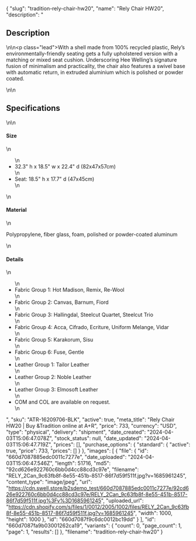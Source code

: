 {
  "slug": "tradition-rely-chair-hw20",
  "name": "Rely Chair HW20",
  "description": "<h2>Description</h2>\n<!-- split -->\n<p class=\"lead\">With a shell made from 100% recycled plastic, Rely’s environmentally-friendly seating gets a fully upholstered version with a matching or mixed seat cushion. Underscoring Hee Welling’s signature fusion of minimalism and practicality, the chair also features a swivel base with automatic return, in extruded aluminium which is polished or powder coated.</p>\n<!-- split -->\n<h2>Specifications</h2>\n<!-- split -->\n<h4>Size</h4>\n<ul>\n<li>32.3\" h x 18.5\" w x 22.4\" d (82x47x57cm)</li>\n<li>Seat: 18.5\" h x 17.7\" d (47x45cm)</li>\n</ul>\n<h4>Material</h4>\n<p>Polypropylene, fiber glass, foam, polished or powder-coated aluminum</p>\n<h4>Details</h4>\n<ul>\n<li>Fabric Group 1: Hot Madison, Remix, Re-Wool</li>\n<li>Fabric Group 2: Canvas, Barnum, Fiord</li>\n<li>Fabric Group 3: Hallingdal, Steelcut Quartet, Steelcut Trio</li>\n<li>Fabric Group 4: Acca, Cifrado, Ecriture, Uniform Melange, Vidar</li>\n<li>Fabric Group 5: Karakorum, Sisu</li>\n<li>Fabric Group 6: Fuse, Gentle</li>\n<li>Leather Group 1: Tailor Leather</li>\n<li>Leather Group 2: Noble Leather</li>\n<li>Leather Group 3: Elmosoft Leather</li>\n<li>COM and COL are available on request.</li>\n</ul>",
  "sku": "ATR-16209706-BLK",
  "active": true,
  "meta_title": "Rely Chair HW20 | Buy &Tradition online at A+R",
  "price": 733,
  "currency": "USD",
  "type": "physical",
  "delivery": "shipment",
  "date_created": "2024-04-03T15:06:47.078Z",
  "stock_status": null,
  "date_updated": "2024-04-03T15:06:47.719Z",
  "prices": [],
  "purchase_options": {
    "standard": {
      "active": true,
      "price": 733,
      "prices": []
    }
  },
  "images": [
    {
      "file": {
        "id": "660d7087885edc0011c7277e",
        "date_uploaded": "2024-04-03T15:06:47.546Z",
        "length": 51716,
        "md5": "92cd626e922760c6bb0d4cc88cd3c97e",
        "filename": "RELY_2Can_9c63fb8f-8e55-451b-8517-86f7d59f511f.jpg?v=1685961245",
        "content_type": "image/jpeg",
        "url": "https://cdn.swell.store/b2sdemo_test/660d7087885edc0011c7277e/92cd626e922760c6bb0d4cc88cd3c97e/RELY_2Can_9c63fb8f-8e55-451b-8517-86f7d59f511f.jpg%3Fv%3D1685961245",
        "uploaded_url": "https://cdn.shopify.com/s/files/1/0012/2005/1002/files/RELY_2Can_9c63fb8f-8e55-451b-8517-86f7d59f511f.jpg?v=1685961245",
        "width": 1000,
        "height": 1000
      },
      "id": "660d7087f9c6dc0012bc19dd"
    }
  ],
  "id": "660d7087fa9b03001262ca19",
  "variants": {
    "count": 0,
    "page_count": 1,
    "page": 1,
    "results": []
  },
  "filename": "tradition-rely-chair-hw20"
}